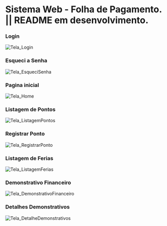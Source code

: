 # Sistema Web - Folha de Pagamento. || README em desenvolvimento.

<h3 align="left">Login</h3>

![Tela_Login](https://github.com/Git-Mota/Folha_Pagamento_Web/assets/143835833/ca443fd8-484d-4e6d-8e2f-604848b74e62)
<h3 align="left">Esqueci a Senha</h3>

![Tela_EsqueciSenha](https://github.com/Git-Mota/Folha_Pagamento_Web/assets/143835833/710d90c9-387f-4a0e-ba90-42e6912e5d53)
<h3 align="left">Pagina inicial</h3>

![Tela_Home](https://github.com/Git-Mota/Folha_Pagamento_Web/assets/143835833/bddb0dc3-19c7-4e7a-83ef-5772d0418d70)
<h3 align="left">Listagem de Pontos</h3>

![Tela_ListagemPontos](https://github.com/Git-Mota/Folha_Pagamento_Web/assets/143835833/3cc8d5a0-a766-4273-88a1-360490228dbb)
<h3 align="left">Registrar Ponto</h3>

![Tela_RegistrarPonto](https://github.com/Git-Mota/Folha_Pagamento_Web/assets/143835833/5ab75dd3-1f43-4090-abd5-bb9463a5cc68)
<h3 align="left">Listagem de Ferias</h3>

![Tela_ListagemFerias](https://github.com/Git-Mota/Folha_Pagamento_Web/assets/143835833/590dc2b8-71e9-4fd8-a4b1-7c148a4b64b8)



<h3 align="left">Demonstrativo Financeiro</h3>

![Tela_DemonstrativoFinanceiro](https://github.com/Git-Mota/Folha_Pagamento_Web/assets/143835833/12fe3c4d-b1b5-46f2-a50a-e7191f3c99bc)


<h3 align="left">Detalhes Demonstrativos</h3>

![Tela_DetalheDemonstrativos](https://github.com/Git-Mota/Folha_Pagamento_Web/assets/143835833/21deff45-5912-4b38-91a9-111c13814877)

 
